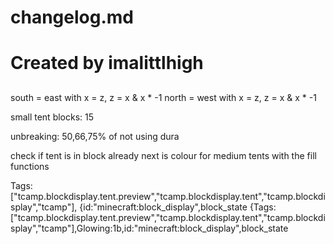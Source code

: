 ##
 # changelog.md
 # 
 #
 # Created by imalittlhigh
##

south = east with x = z, z = x & x * -1
north = west with x = z, z = x & x * -1

small tent blocks: 15

unbreaking: 50,66,75% of not using dura

check if tent is in block already
next is colour for medium tents with the fill functions


Tags:["tcamp.blockdisplay.tent.preview","tcamp.blockdisplay.tent","tcamp.blockdisplay","tcamp"],
{id:"minecraft:block_display",block_state
{Tags:["tcamp.blockdisplay.tent.preview","tcamp.blockdisplay.tent","tcamp.blockdisplay","tcamp"],Glowing:1b,id:"minecraft:block_display",block_state


